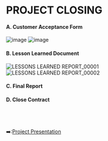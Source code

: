# PROJECT CLOSING
#### A. Customer Acceptance Form
![image](https://user-images.githubusercontent.com/121302293/210234718-76e5ba0b-c8e0-4704-871e-00668b6fc7db.png)
![image](https://user-images.githubusercontent.com/121302293/210234752-c3b06d05-46d0-4627-8d98-d9de3e83c15a.png)
#### B. Lesson Learned Document
![LESSONS LEARNED REPORT_00001](https://user-images.githubusercontent.com/121302293/210247201-82145e02-3d2c-4308-bac5-91e6c92f2e12.png)
![LESSONS LEARNED REPORT_00002](https://user-images.githubusercontent.com/121302293/210247209-bc235cce-2515-4aa4-bb7f-a7b9a3e998d2.png)
#### C. Final Report
#### D. Close Contract

&nbsp;<br>
&nbsp;<br>
&nbsp;<br>
:arrow_right::[Project Presentation](https://github.com/FilleHeureuse/Fake-News-Detection-System/blob/main/Project%20Management%20Plan%20(PMP)/VII.%20Project%20Presentation.md)
